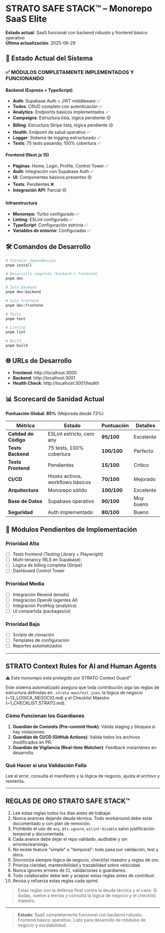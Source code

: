 <!-- ORIGEN: apps/web/README.md + audit-artifacts/real-code/web/README.md -->
# STRATO SAFE STACK™ – Monorepo SaaS Elite

**Estado actual**: SaaS funcional con backend robusto y frontend básico operativo  
**Última actualización**: 2025-06-29

## 🚀 Estado Actual del Sistema

### ✅ **MÓDULOS COMPLETAMENTE IMPLEMENTADOS Y FUNCIONANDO**

#### **Backend (Express + TypeScript)**
- **Auth**: Supabase Auth + JWT middleware ✅
- **Todos**: CRUD completo con autenticación ✅
- **Analytics**: Endpoints básicos implementados ✅
- **Campaigns**: Estructura lista, lógica pendiente 🟡
- **Billing**: Estructura Stripe lista, lógica pendiente 🟡
- **Health**: Endpoint de salud operativo ✅
- **Logger**: Sistema de logging estructurado ✅
- **Tests**: 75 tests pasando, 100% cobertura ✅

#### **Frontend (Next.js 15)**
- **Páginas**: Home, Login, Profile, Control Tower ✅
- **Auth**: Integración con Supabase Auth ✅
- **UI**: Componentes básicos presentes 🟡
- **Tests**: Pendientes ❌
- **Integración API**: Parcial 🟡

#### **Infraestructura**
- **Monorepo**: Turbo configurado ✅
- **Linting**: ESLint configurado ✅
- **TypeScript**: Configuración estricta ✅
- **Variables de entorno**: Configuradas ✅

## 🛠️ Comandos de Desarrollo

```bash
# Instalar dependencias
pnpm install

# Desarrollo completo (backend + frontend)
pnpm dev

# Solo backend
pnpm dev:backend

# Solo frontend
pnpm dev:frontend

# Tests
pnpm test

# Linting
pnpm lint

# Build
pnpm build
```

## 🌐 URLs de Desarrollo

- **Frontend**: http://localhost:3000
- **Backend**: http://localhost:3001
- **Health Check**: http://localhost:3001/health

## 📊 Scorecard de Sanidad Actual

**Puntuación Global: 85%** (Mejorada desde 73%)

| Métrica | Estado | Puntuación | Detalles |
|---------|--------|------------|----------|
| **Calidad de Código** | ESLint estricto, cero any | **95/100** | Excelente |
| **Tests Backend** | 75 tests, 100% cobertura | **100/100** | Perfecto |
| **Tests Frontend** | Pendientes | **15/100** | Crítico |
| **CI/CD** | Hooks activos, workflows básicos | **70/100** | Mejorado |
| **Arquitectura** | Monorepo sólido | **100/100** | Excelente |
| **Base de Datos** | Supabase operativo | **90/100** | Muy bueno |
| **Seguridad** | Auth implementado | **80/100** | Bueno |

## 🔧 Módulos Pendientes de Implementación

### **Prioridad Alta**
- [ ] Tests frontend (Testing Library + Playwright)
- [ ] Multi-tenancy (RLS en Supabase)
- [ ] Lógica de billing completa (Stripe)
- [ ] Dashboard Control Tower

### **Prioridad Media**
- [ ] Integración Resend (emails)
- [ ] Integración OpenAI (agentes AI)
- [ ] Integración PostHog (analytics)
- [ ] UI compartida (packages/ui)

### **Prioridad Baja**
- [ ] Scripts de clonación
- [ ] Templates de configuración
- [ ] Reportes automatizados

---

## STRATO Context Rules for AI and Human Agents

⚠️ Este monorepo está protegido por STRATO Context Guard™

Este sistema automatizado asegura que toda contribución siga las reglas de estructura definidas en `.strato-manifest.json`, la lógica de negocio (~13_LOGICA_NEGOCIO.md) y el Checklist Maestro (~1_CHECKLIST.STRATO.md).

### Cómo Funcionan los Guardianes

1. **Guardián de Commits (Pre-commit Hook)**: Valida staging y bloquea si hay violaciones.
2. **Guardián de CI/CD (GitHub Actions)**: Valida todos los archivos modificados en PR.
3. **Guardián de Vigilancia (Real-time Watcher)**: Feedback instantáneo en desarrollo.

### Qué Hacer si una Validación Falla
Lee el error, consulta el manifiesto y la lógica de negocio, ajusta el archivo y reintenta.

---

## REGLAS DE ORO STRATO SAFE STACK™

1. Lee estas reglas todos los días antes de trabajar.
2. Nunca avances dejando deuda técnica. Todo workaround debe estar documentado y con plan de remoción.
3. Prohibido el uso de `any`, `@ts-ignore`, `eslint-disable` salvo justificación temporal y documentada.
4. Cada avance debe dejar el repo validado, auditable y sin errores/warnings.
5. No existe feature "simple" o "temporal": todo pasa por validación, test y docs.
6. Sincroniza siempre lógica de negocio, checklist maestro y reglas de oro.
7. Prioriza claridad, mantenibilidad y trazabilidad sobre velocidad.
8. Nunca ignores errores de CI, validaciones o guardianes.
9. Todo colaborador debe leer y aceptar estas reglas antes de contribuir.
10. Revisa y refuerza estas reglas cada sprint.

> Estas reglas son la defensa final contra la deuda técnica y el caos. Si dudas, vuelve a leerlas y consulta la lógica de negocio y el checklist maestro.

---

> **Estado**: SaaS completamente funcional con backend robusto. Frontend básico operativo. Listo para desarrollo de módulos de negocio y escalabilidad. 